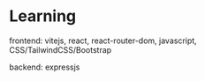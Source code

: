 # Learning

frontend: vitejs, react, react-router-dom, javascript, CSS/TailwindCSS/Bootstrap

backend: expressjs
